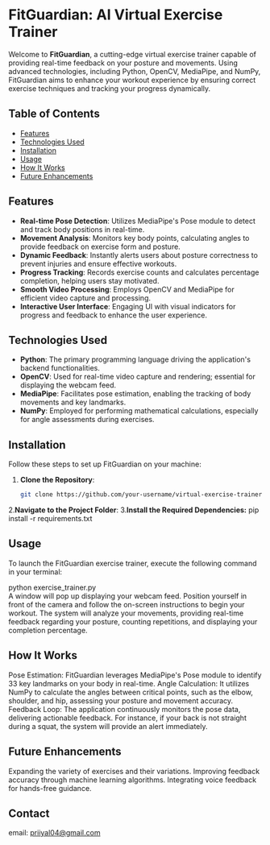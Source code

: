 # FitGuardian: AI Virtual Exercise Trainer  

Welcome to **FitGuardian**, a cutting-edge virtual exercise trainer capable of providing real-time feedback on your posture and movements. Using advanced technologies, including Python, OpenCV, MediaPipe, and NumPy, FitGuardian aims to enhance your workout experience by ensuring correct exercise techniques and tracking your progress dynamically.  

## Table of Contents  
- [Features](#features)  
- [Technologies Used](#technologies-used)  
- [Installation](#installation)  
- [Usage](#usage)  
- [How It Works](#how-it-works)  
- [Future Enhancements](#future-enhancements)   

## Features  
- **Real-time Pose Detection**: Utilizes MediaPipe's Pose module to detect and track body positions in real-time.  
- **Movement Analysis**: Monitors key body points, calculating angles to provide feedback on exercise form and posture.  
- **Dynamic Feedback**: Instantly alerts users about posture correctness to prevent injuries and ensure effective workouts.  
- **Progress Tracking**: Records exercise counts and calculates percentage completion, helping users stay motivated.  
- **Smooth Video Processing**: Employs OpenCV and MediaPipe for efficient video capture and processing.  
- **Interactive User Interface**: Engaging UI with visual indicators for progress and feedback to enhance the user experience.  

## Technologies Used  
- **Python**: The primary programming language driving the application's backend functionalities.  
- **OpenCV**: Used for real-time video capture and rendering; essential for displaying the webcam feed.  
- **MediaPipe**: Facilitates pose estimation, enabling the tracking of body movements and key landmarks.  
- **NumPy**: Employed for performing mathematical calculations, especially for angle assessments during exercises.  

## Installation  
Follow these steps to set up FitGuardian on your machine:  

1. **Clone the Repository**:  
   ```bash  
   git clone https://github.com/your-username/virtual-exercise-trainer.git
2.**Navigate to the Project Folder**:
3.**Install the Required Dependencies:**
pip install -r requirements.txt

## Usage  
To launch the FitGuardian exercise trainer, execute the following command in your terminal:

python exercise_trainer.py  
A window will pop up displaying your webcam feed. Position yourself in front of the camera and follow the on-screen instructions to begin your workout. The system will analyze your movements, providing real-time feedback regarding your posture, counting repetitions, and displaying your completion percentage. 

## How It Works
Pose Estimation: FitGuardian leverages MediaPipe's Pose module to identify 33 key landmarks on your body in real-time.
Angle Calculation: It utilizes NumPy to calculate the angles between critical points, such as the elbow, shoulder, and hip, assessing your posture and movement accuracy.
Feedback Loop: The application continuously monitors the pose data, delivering actionable feedback. For instance, if your back is not straight during a squat, the system will provide an alert immediately.

## Future Enhancements
Expanding the variety of exercises and their variations.
Improving feedback accuracy through machine learning algorithms.
Integrating voice feedback for hands-free guidance.

## Contact 
email: priiyal04@gmail.com
  
